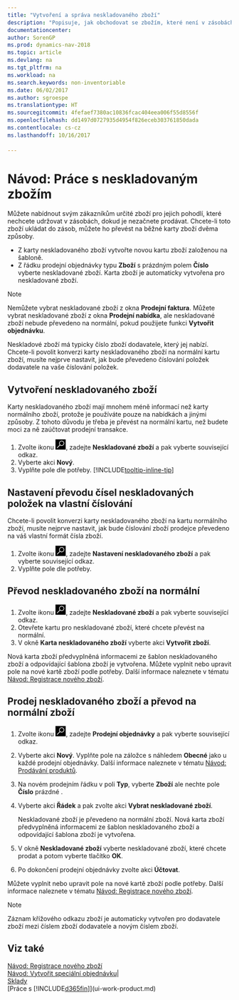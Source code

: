 ```yaml
---
title: "Vytvoření a správa neskladovaného zboží"
description: "Popisuje, jak obchodovat se zbožím, které není v zásobách nebo se zbožím, které není ve vašich zásobách udržováno."
documentationcenter: 
author: SorenGP
ms.prod: dynamics-nav-2018
ms.topic: article
ms.devlang: na
ms.tgt_pltfrm: na
ms.workload: na
ms.search.keywords: non-inventoriable
ms.date: 06/02/2017
ms.author: sgroespe
ms.translationtype: HT
ms.sourcegitcommit: 4fefaef7380ac10836fcac404eea006f55d8556f
ms.openlocfilehash: dd1497d0727935d4954f826eceb303761850dada
ms.contentlocale: cs-cz
ms.lasthandoff: 10/16/2017

---
```

# <a name="how-to-work-with-nonstock-items"></a>Návod: Práce s neskladovaným zbožím
Můžete nabídnout svým zákazníkům určité zboží pro jejich pohodlí, které nechcete udržovat v zásobách, dokud je nezačnete prodávat. Chcete-li toto zboží ukládat do zásob, můžete ho převést na běžné karty zboží dvěma způsoby.

* Z karty neskladovaného zboží vytvořte novou kartu zboží založenou na šabloně.
* Z řádku prodejní objednávky typu **Zboží** s prázdným polem **Číslo** vyberte neskladované zboží. Karta zboží je automaticky vytvořena pro neskladované zboží.

> [!NOTE]  
>   Nemůžete vybrat neskladované zboží z okna **Prodejní faktura**. Můžete vybrat neskladované zboží z okna **Prodejní nabídka**, ale neskladované zboží nebude převedeno na normální, pokud použijete funkci **Vytvořit objednávku**.

Neskladové zboží má typicky číslo zboží dodavatele, který jej nabízí. Chcete-li povolit konverzi karty neskladovaného zboží na normální kartu zboží, musíte nejprve nastavit, jak bude převedeno číslování položek dodavatele na vaše číslování položek.   

## <a name="to-create-a-nonstock-item"></a>Vytvoření neskladovaného zboží
Karty neskladovaného zboží mají mnohem méně informací než karty normálního zboží, protože je používáte pouze na nabídkách a jinými způsoby. Z tohoto důvodu je třeba je převést na normální kartu, než budete moci za ně zaúčtovat prodejní transakce.

1. Zvolte ikonu ![Vyhledat stránku nebo sestavu](media/ui-search/search_small.png "Ikona Vyhledat stránku nebo sestavu"), zadejte **Neskladované zboží** a pak vyberte související odkaz.
2. Vyberte akci **Nový**.
3. Vyplňte pole dle potřeby. [!INCLUDE[tooltip-inline-tip](includes/tooltip-inline-tip_md.md)]

## <a name="to-set-up-how-nonstock-item-numbers-are-converted-to-your-own-numbering"></a>Nastavení převodu čísel neskladovaných položek na vlastní číslování
Chcete-li povolit konverzi karty neskladovaného zboží na kartu normálního zboží, musíte nejprve nastavit, jak bude číslování zboží prodejce převedeno na váš vlastní formát čísla zboží.

1. Zvolte ikonu ![Vyhledat stránku nebo sestavu](media/ui-search/search_small.png "Ikona Vyhledat stránku nebo sestavu"), zadejte **Nastavení neskladovaného zboží** a pak vyberte související odkaz.
2. Vyplňte pole dle potřeby.

## <a name="to-convert-a-nonstock-item-to-a-normal-item"></a>Převod neskladovaného zboží na normální
1. Zvolte ikonu ![Vyhledat stránku nebo sestavu](media/ui-search/search_small.png "Ikona Vyhledat stránku nebo sestavu"), zadejte **Neskladované zboží** a pak vyberte související odkaz.
2. Otevřete kartu pro neskladované zboží, které chcete převést na normální.
3. V okně **Karta neskladovaného zboží** vyberte akci **Vytvořit zboží**.

Nová karta zboží předvyplněná informacemi ze šablon neskladovaného zboží a odpovídající šablona zboží je vytvořena. Můžete vyplnit nebo upravit pole na nové kartě zboží podle potřeby. Další informace naleznete v tématu [Návod: Registrace nového zboží](inventory-how-register-new-items.md).

## <a name="to-sell-a-nonstock-item-and-convert-it-to-a-normal-item"></a>Prodej neskladovaného zboží a převod na normální zboží
1. Zvolte ikonu ![Vyhledat stránku nebo sestavu](media/ui-search/search_small.png "Ikona Vyhledat stránku nebo sestavu"), zadejte **Prodejní objednávky** a pak vyberte související odkaz.
2. Vyberte akci **Nový**. Vyplňte pole na záložce s náhledem **Obecné** jako u každé prodejní objednávky. Další informace naleznete v tématu [Návod: Prodávání produktů](sales-how-sell-products.md).
3. Na novém prodejním řádku v poli **Typ**, vyberte **Zboží** ale nechte pole **Číslo** prázdné .
4. Vyberte akci **Řádek** a pak zvolte akci **Vybrat neskladované zboží**.

    Neskladované zboží je převedeno na normální zboží. Nová karta zboží předvyplněná informacemi ze šablon neskladovaného zboží a odpovídající šablona zboží je vytvořena.
5. V okně **Neskladované zboží** vyberte neskladované zboží, které chcete prodat a potom vyberte tlačítko **OK**.
6. Po dokončení prodejní objednávky zvolte akci **Účtovat**.

Můžete vyplnit nebo upravit pole na nové kartě zboží podle potřeby. Další informace naleznete v tématu [Návod: Registrace nového zboží](inventory-how-register-new-items.md).

> [!NOTE]  
>   Záznam křížového odkazu zboží je automaticky vytvořen pro dodavatele zboží mezi číslem zboží dodavatele a novým číslem zboží.

## <a name="see-also"></a>Viz také
[Návod: Registrace nového zboží](inventory-how-register-new-items.md)  
[Návod: Vytvořit speciální objednávku](sales-how-to-create-special-orders.md)|  
[Sklady](inventory-manage-inventory.md)  
[Práce s [!INCLUDE[d365fin](includes/d365fin_md.md)]](ui-work-product.md)

